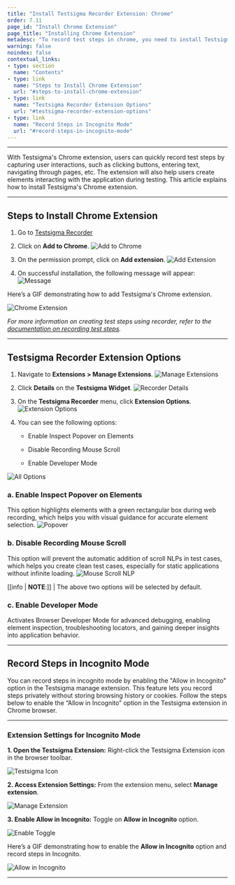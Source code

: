 ```yaml
---
title: "Install Testsigma Recorder Extension: Chrome"
order: 7.11
page_id: "Install Chrome Extension"
page_title: "Installing Chrome Extension"
metadesc: "To record test steps in chrome, you need to install Testsigma Recorder Chrome Extension | This article discusses how to download and install Testsigma chrome extension"
warning: false
noindex: false
contextual_links:
- type: section
  name: "Contents"
- type: link
  name: "Steps to Install Chrome Extension"
  url: "#steps-to-install-chrome-extension"
- type: link
  name: "Testsigma Recorder Extension Options"
  url: "#testsigma-recorder-extension-options"
- type: link
  name: "Record Steps in Incognito Mode"
  url: "#record-steps-in-incognito-mode"
---
```


---

With Testsigma's Chrome extension, users can quickly record test steps by capturing user interactions, such as clicking buttons, entering text, navigating through pages, etc. The extension will also help users create elements interacting with the application during testing. This article explains how to install Testsigma's Chrome extension. 

---

## **Steps to Install Chrome Extension**

1. Go to <a href="https://chrome.google.com/webstore/detail/testsigma-recorder/epmomlhdjfgdobefcpocockpjihaabdp" target="_blank">Testsigma Recorder</a>

2. Click on **Add to Chrome**.
   ![Add to Chrome](https://s3.amazonaws.com/static-docs.testsigma.com/new_images/projects/applications/tsceatc.png)

3. On the permission prompt, click on **Add extension**.
   ![Add Extension](https://s3.amazonaws.com/static-docs.testsigma.com/new_images/projects/applications/tsceatchrome.png)

4. On successful installation, the following message will appear:
   ![Message](https://s3.amazonaws.com/static-docs.testsigma.com/new_images/projects/applications/tscesa.png)

Here’s a GIF demonstrating how to add Testsigma's Chrome extension.

![Chrome Extension](https://s3.amazonaws.com/static-docs.testsigma.com/new_images/projects/applications/EnableChromeExt.gif)

*For more information on creating test steps using recorder, refer to the [documentation on recording test steps](https://testsigma.com/docs/test-cases/create-test-steps/overview/#creating-test-steps-using-test-recorder).*


---

## **Testsigma Recorder Extension Options**


1. Navigate to **Extensions > Manage Extensions**. 
   ![Manage Extensions](https://s3.amazonaws.com/static-docs.testsigma.com/new_images/projects/applications/Manage_Extensions_Chrome.png)


2. Click **Details** on the **Testsigma Widget**.
   ![Recorder Details](https://s3.amazonaws.com/static-docs.testsigma.com/new_images/projects/applications/Recorder_Extension_Details.png)


3. On the **Testsigma Recorder** menu, click **Extension Options**.
   ![Extension Options](https://s3.amazonaws.com/static-docs.testsigma.com/new_images/projects/applications/Extension_Options_Recorder.png)


4. You can see the following options:
   
   - Enable Inspect Popover on Elements
   
   - Disable Recording Mouse Scroll
   
   - Enable Developer Mode 

![All Options](https://s3.amazonaws.com/static-docs.testsigma.com/new_images/projects/applications/Extension_Options_TSRecorder.png)


### **a. Enable Inspect Popover on Elements** 

This option highlights elements with a green rectangular box during web recording, which helps you with visual guidance for accurate element selection. 
![Popover](https://s3.amazonaws.com/static-docs.testsigma.com/new_images/projects/applications/PopOver_Option.png)

### **b. Disable Recording Mouse Scroll**

This option will prevent the automatic addition of scroll NLPs in test cases, which helps you create clean test cases, especially for static applications without infinite loading.
![Mouse Scroll NLP](https://s3.amazonaws.com/static-docs.testsigma.com/new_images/projects/applications/Scroll_NLP_Step.png)

[[info | **NOTE**:]]
| The above two options will be selected by default.


### **c. Enable Developer Mode**

Activates Browser Developer Mode for advanced debugging, enabling element inspection, troubleshooting locators, and gaining deeper insights into application behavior.


---

## **Record Steps in Incognito Mode**

You can record steps in incognito mode by enabling the "Allow in Incognito" option in the Testsigma manage extension. This feature lets you record steps privately without storing browsing history or cookies. Follow the steps below to enable the “Allow in Incognito” option in the Testsigma extension in Chrome browser.

---

### **Extension Settings for Incognito Mode**


**1. Open the Testsigma Extension:** Right-click the Testsigma Extension icon in the browser toolbar.

   ![Testsigma Icon](https://s3.amazonaws.com/static-docs.testsigma.com/new_images/projects/applications/imtch.png)


**2. Access Extension Settings:** From the extension menu, select **Manage extension**.

   ![Manage Extension](https://s3.amazonaws.com/static-docs.testsigma.com/new_images/projects/applications/immexten.png)

**3. Enable Allow in Incognito:** Toggle on **Allow in Incognito** option.

   ![Enable Toggle](https://s3.amazonaws.com/static-docs.testsigma.com/new_images/projects/applications/imaiim.png)


Here’s a GIF demonstrating how to enable the **Allow in Incognito** option and record steps in Incognito.

![Allow in Incognito](https://s3.amazonaws.com/static-docs.testsigma.com/new_images/projects/applications/IncognitoGifNew.gif)

---